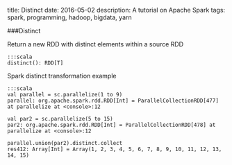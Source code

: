 title: Distinct
date: 2016-05-02
description: A tutorial on Apache Spark
tags: spark, programming, hadoop, bigdata, yarn

###Distinct

Return a new RDD with distinct elements within a source RDD

	:::scala
	distinct(): RDD[T]

Spark distinct transformation example
 
	:::scala
	val parallel = sc.parallelize(1 to 9)
	parallel: org.apache.spark.rdd.RDD[Int] = ParallelCollectionRDD[477] at parallelize at <console>:12
	 
	val par2 = sc.parallelize(5 to 15)
	par2: org.apache.spark.rdd.RDD[Int] = ParallelCollectionRDD[478] at parallelize at <console>:12
	 
	parallel.union(par2).distinct.collect
	res412: Array[Int] = Array(1, 2, 3, 4, 5, 6, 7, 8, 9, 10, 11, 12, 13, 14, 15)
 

